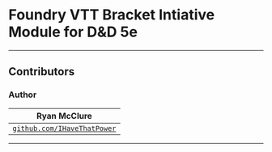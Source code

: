 # Foundry VTT Bracket Intiative Module for D&D 5e


---

## Contributors
### Author
| **Ryan McClure** |
| :---:|
| <a href="https://github.com/IHaveThatPower" target="_blank">`github.com/IHaveThatPower`</a> |

---

